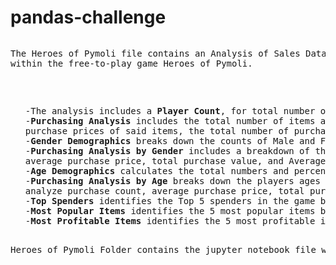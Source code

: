 # pandas-challenge
<pre>
<p>The Heroes of Pymoli file contains an Analysis of Sales Data of optionally purchased items 
within the free-to-play game Heroes of Pymoli.<p /> 
<ul>
-The analysis includes a <b>Player Count</b>, for total number of players. 
-<b>Purchasing Analysis</b> includes the total number of items available for purchase, the average 
purchase prices of said items, the total number of purchases, and the total revenue accumulation of items purchased. 
-<b>Gender Demographics</b> breaks down the counts of Male and Female players, and accounts for unknowns.
-<b>Purchasing Analysis by Gender</b> includes a breakdown of the following values by gender: the purchase count,
average purchase price, total purchase value, and Average Purchase total per person that accounts for unique users.
-<b>Age Demographics</b> calculates the total numbers and percentages of users by age group. 
-<b>Purchasing Analysis by Age</b> breaks down the players ages into unique bins for ranges of ages in order to 
analyze purchase count, average purchase price, total purchase value, and average total per person by Age Group. 
-<b>Top Spenders</b> identifies the Top 5 spenders in the game by Total Purchase value. 
-<b>Most Popular Items</b> identifies the 5 most popular items by purchase count. 
-<b>Most Profitable Items</b> identifies the 5 most profitable items by total purchase value.
</ul>
Heroes of Pymoli Folder contains the jupyter notebook file which reads from the csv within the Resources Folder. 
</pre>
